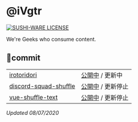 # @iVgtr 
 
[![SUSHI-WARE LICENSE](https://img.shields.io/badge/license-SUSHI--WARE%F0%9F%8D%A3-blue.svg)](https://github.com/ivgtr/ivgtr) 
 
We're Geeks who consume content.

## :whale:commit
| | |
----|---- 
| [irotoridori](https://ivgtr.me) | [公開中](https://github.com/ivgtr/irotoridori) / 更新中 |
| [discord-squad-shuffle](https://github.com/ivgtr/discord-squad-shuffle) | [公開中](https://github.com/ivgtr/discord-squad-shuffle) / 更新停止 |
| [vue-shuffle-text](https://www.npmjs.com/package/vue-shuffle-text) | [公開中](https://github.com/ivgtr/vue-shuffle-text) / 更新停止 |



_Updated 08/07/2020_